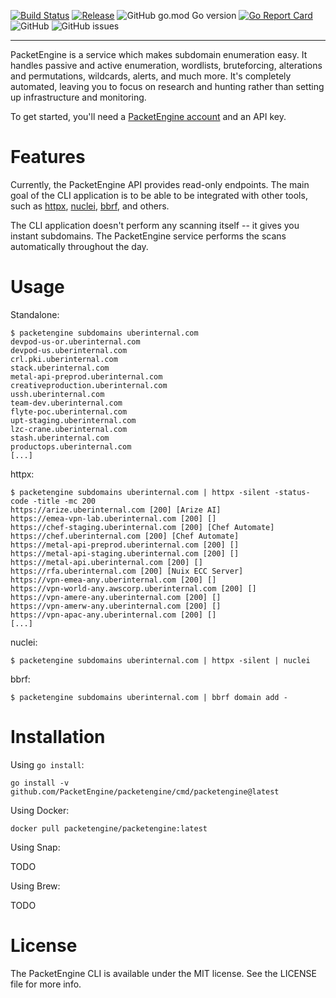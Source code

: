 [![Build Status](https://github.com/PacketEngine/packetengine/workflows/Go/badge.svg?branch=main)](https://github.com/PacketEngine/packetengine/actions?query=branch%3Amain)
[![Release](https://img.shields.io/github/release/PacketEngine/packetengine.svg)](https://github.com/PacketEngine/packetengine/releases)
![GitHub go.mod Go version](https://img.shields.io/github/go-mod/go-version/PacketEngine/packetengine)
[![Go Report Card](https://goreportcard.com/badge/github.com/PacketEngine/packetengine)](https://goreportcard.com/report/github.com/PacketEngine/packetengine)
![GitHub](https://img.shields.io/github/license/PacketEngine/packetengine)
![GitHub issues](https://img.shields.io/github/issues/PacketEngine/packetengine)

---

PacketEngine is a service which makes subdomain enumeration easy. It handles passive and active enumeration, wordlists, bruteforcing, alterations and permutations, wildcards, alerts, and much more. It's completely automated, leaving you to focus on research and hunting rather than setting up infrastructure and monitoring.

To get started, you'll need a [PacketEngine account](https://packetengine.co.uk) and an API key.

# Features

Currently, the PacketEngine API provides read-only endpoints. The main goal of the CLI application is to be able to be integrated with other tools, such as [httpx](https://github.com/projectdiscovery/httpx), [nuclei](https://github.com/projectdiscovery/nuclei), [bbrf](https://github.com/honoki/bbrf-client), and others.

The CLI application doesn't perform any scanning itself -- it gives you instant subdomains. The PacketEngine service performs the scans automatically throughout the day.

# Usage

Standalone:

```
$ packetengine subdomains uberinternal.com
devpod-us-or.uberinternal.com
devpod-us.uberinternal.com
crl.pki.uberinternal.com
stack.uberinternal.com
metal-api-preprod.uberinternal.com
creativeproduction.uberinternal.com
ussh.uberinternal.com
team-dev.uberinternal.com
flyte-poc.uberinternal.com
upt-staging.uberinternal.com
lzc-crane.uberinternal.com
stash.uberinternal.com
productops.uberinternal.com
[...]
```

httpx:

```
$ packetengine subdomains uberinternal.com | httpx -silent -status-code -title -mc 200
https://arize.uberinternal.com [200] [Arize AI]
https://emea-vpn-lab.uberinternal.com [200] []
https://chef-staging.uberinternal.com [200] [Chef Automate]
https://chef.uberinternal.com [200] [Chef Automate]
https://metal-api-preprod.uberinternal.com [200] []
https://metal-api-staging.uberinternal.com [200] []
https://metal-api.uberinternal.com [200] []
https://rfa.uberinternal.com [200] [Nuix ECC Server]
https://vpn-emea-any.uberinternal.com [200] []
https://vpn-world-any.awscorp.uberinternal.com [200] []
https://vpn-amere-any.uberinternal.com [200] []
https://vpn-amerw-any.uberinternal.com [200] []
https://vpn-apac-any.uberinternal.com [200] []
[...]
```

nuclei:

```
$ packetengine subdomains uberinternal.com | httpx -silent | nuclei
```

bbrf:

```
$ packetengine subdomains uberinternal.com | bbrf domain add -
```

# Installation

Using `go install`:

```
go install -v github.com/PacketEngine/packetengine/cmd/packetengine@latest
```

Using Docker:

```
docker pull packetengine/packetengine:latest
```

Using Snap:

TODO

Using Brew:

TODO

# License

The PacketEngine CLI is available under the MIT license. See the LICENSE file for more info.

